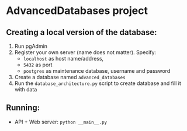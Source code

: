 # AdvancedDatabases project

## Creating a local version of the database:
1. Run pgAdmin 
2. Register your own server (name does not matter). Specify:
    * `localhost` as host name/address, 
    * `5432` as port
    * `postgres` as maintenance database, username and password
4. Create a database named `advanced_databases`
5. Run the `database_architecture.py` script to create database and fill it with data


## Running:
- API + Web server: `python __main__.py`
